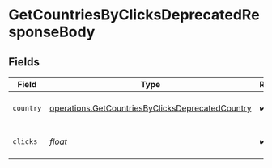 # GetCountriesByClicksDeprecatedResponseBody


## Fields

| Field                                                                                                                | Type                                                                                                                 | Required                                                                                                             | Description                                                                                                          |
| -------------------------------------------------------------------------------------------------------------------- | -------------------------------------------------------------------------------------------------------------------- | -------------------------------------------------------------------------------------------------------------------- | -------------------------------------------------------------------------------------------------------------------- |
| `country`                                                                                                            | [operations.GetCountriesByClicksDeprecatedCountry](../../models/operations/getcountriesbyclicksdeprecatedcountry.md) | :heavy_check_mark:                                                                                                   | The 2-letter country code: https://d.to/geo                                                                          |
| `clicks`                                                                                                             | *float*                                                                                                              | :heavy_check_mark:                                                                                                   | The number of clicks from this country                                                                               |